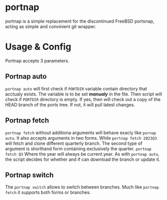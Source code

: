 # portnap
portnap is a simple replacement for the discontinued FreeBSD portsnap, acting as simple and convinient git wrapper.

# Usage & Config
Portnap accepts 3 parameters.
## Portnap auto
`portnap auto` will first check if `PORTDIR` variable contain directory that acctualy exists.
The variable is to be set ***manualy*** in the file. Then script will check if `PORTDIR` directory is empty.
If yes, then will check out a copy of the HEAD branch of the ports tree. If not, it will pull latest changes.
## Portnap fetch
`portnap fetch` without additiona arguments will behave exacly like `pornap auto`. It also accepts arguments in two forms. While `portnap fetch 2023Q3` will fetch and clone different quarterly branch. The second type of argument is shorthand form containing exclusively the quarter. `portnap fetch Q3` Where the year will always be current.year.
As with `portnap auto`, the script decides for whether and if can download the branch or update it.
## Portnap switch
The `portnap switch` allows to switch between branches. Much like `portnap fetch` it supports both forms or branches.


